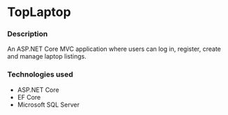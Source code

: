# TopLaptop
### Description
An ASP.NET Core MVC application where users can log in, register, create and manage laptop listings.
### Technologies used
* ASP.NET Core
* EF Core
* Microsoft SQL Server

